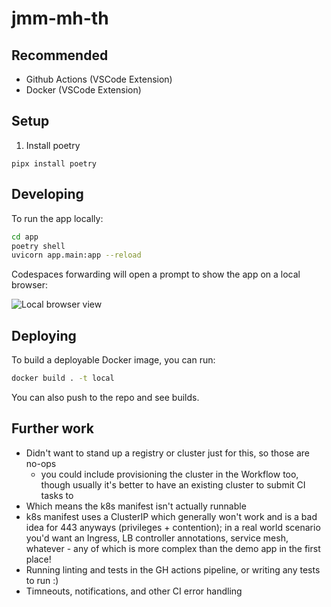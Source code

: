 # jmm-mh-th

## Recommended

- Github Actions (VSCode Extension)
- Docker (VSCode Extension)

## Setup
1. Install poetry
```
pipx install poetry
```

## Developing

To run the app locally:

```bash
cd app
poetry shell
uvicorn app.main:app --reload
```

Codespaces forwarding will open a prompt to show the app on a local browser:

![Local browser view](docs/images/local_browser.png)

## Deploying

To build a deployable Docker image, you can run:
```bash
docker build . -t local
```

You can also push to the repo and see builds.

## Further work

- Didn't want to stand up a registry or cluster just for this, so those are no-ops
  - you could include provisioning the cluster in the Workflow too, though usually it's better to have an existing cluster to submit CI tasks to
- Which means the k8s manifest isn't actually runnable
- k8s manifest uses a ClusterIP which generally won't work and is a bad idea for 443 anyways (privileges + contention); in a real world scenario you'd want an Ingress, LB controller annotations, service mesh, whatever - any of which is more complex than the demo app in the first place!
- Running linting and tests in the GH actions pipeline, or writing any tests to run :)
- Timneouts, notifications, and other CI error handling
